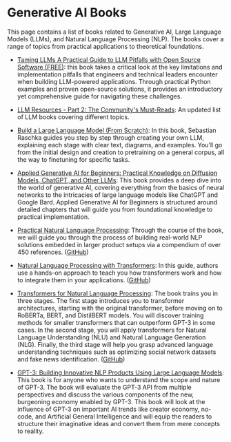 # Generative AI Books

This page contains a list of books related to Generative AI, Large Language Models (LLMs), and Natural Language Processing (NLP). The books cover a range of topics from practical applications to theoretical foundations. 


* [Taming LLMs A Practical Guide to LLM Pitfalls with Open Source Software (FREE)](https://www.tamingllms.com/markdown/toc.html#taming-llms): this book takes a critical look at the key limitations and implementation pitfalls that engineers and technical leaders encounter when building LLM-powered applications. Through practical Python examples and proven open-source solutions, it provides an introductory yet comprehensive guide for navigating these challenges. 

* [LLM Resources - Part 2: The Community's Must-Reads](https://www.linkedin.com/pulse/llm-resources-part-2-communitys-must-reads-lukas-tencer-8pync/): An updated list of LLM books covering different topics.

* [Build a Large Language Model (From Scratch)](https://github.com/rasbt/LLMs-from-scratch): In this book, Sebastian Raschka guides you step by step through creating your own LLM, explaining each stage with clear text, diagrams, and examples. You’ll go from the initial design and creation to pretraining on a general corpus, all the way to finetuning for specific tasks.

* [Applied Generative AI for Beginners: Practical Knowledge on Diffusion Models, ChatGPT, and Other LLMs](https://www.amazon.com/Applied-Generative-Beginners-Practical-Knowledge/dp/1484299930): This book provides a deep dive into the world of generative AI, covering everything from the basics of neural networks to the intricacies of large language models like ChatGPT and Google Bard. Applied Generative AI for Beginners is structured around detailed chapters that will guide you from foundational knowledge to practical implementation.

* [Practical Natural Language Processing](https://www.practicalnlp.ai/): Through the course of the book, we will guide you through the process of building real-world NLP solutions embedded in larger product setups via a compendium of over 450 references. ([GitHub](https://github.com/practical-nlp/practical-nlp-code))

* [Natural Language Processing with Transformers](https://transformersbook.com/): In this guide, authors use a hands-on approach to teach you how transformers work and how to integrate them in your applications. ([GitHub](https://github.com/nlp-with-transformers))

* [Transformers for Natural Language Processing](https://www.packtpub.com/product/transformers-for-natural-language-processing/9781800565791): The book trains you in three stages. The first stage introduces you to transformer architectures, starting with the original transformer, before moving on to RoBERTa, BERT, and DistilBERT models. You will discover training methods for smaller transformers that can outperform GPT-3 in some cases. In the second stage, you will apply transformers for Natural Language Understanding (NLU) and Natural Language Generation (NLG). Finally, the third stage will help you grasp advanced language understanding techniques such as optimizing social network datasets and fake news identification. ([GitHub](https://github.com/Denis2054/Transformers-for-NLP-2nd-Edition))

* [GPT-3: Building Innovative NLP Products Using Large Language Models](https://books.google.de/books/about/Gpt_3.html?id=QFi0zgEACAAJ&redir_esc=y): This book is for anyone who wants to understand the scope and nature of GPT-3. The book will evaluate the GPT-3 API from multiple perspectives and discuss the various components of the new, burgeoning economy enabled by GPT-3. This book will look at the influence of GPT-3 on important AI trends like creator economy, no-code, and Artificial General Intelligence and will equip the readers to structure their imaginative ideas and convert them from mere concepts to reality.